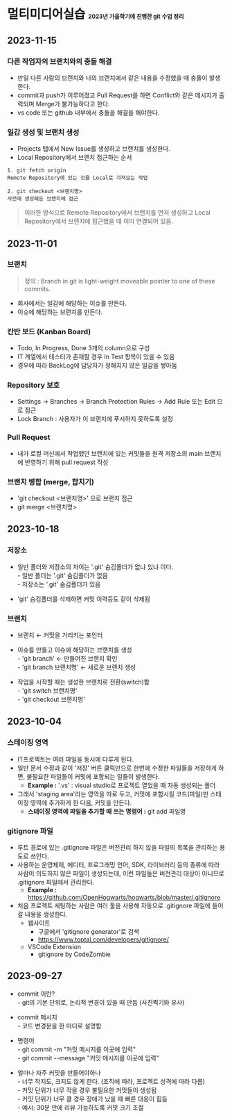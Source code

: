 # 멀티미디어실습 <font size= "2"> 2023년 가을학기에 진행한 git 수업 정리</font>

## 2023-11-15
### 다른 작업자의 브랜치와의 충돌 해결
- 만일 다른 사람의 브랜치와 나의 브랜치에서 같은 내용을 수정했을 때 충돌이 발생한다.
- commit과 push가 이루어졌고 Pull Request를 하면 Conflict와 같은 메시지가 출력되며 Merge가 불가능하다고 한다.
- vs code 또는 github 내부에서 충돌을 해결을 해야한다.


### 일감 생성 및 브랜치 생성
- Projects 탭에서 New Issue를 생성하고 브랜치를 생성한다.
- Local Repository에서 브랜치 접근하는 순서
```
1. git fetch origin
Remote Repository에 있는 것을 Local로 가져오는 작업

2. git checkout <브랜치명>
사전에 생성해둔 브랜치에 접근
```
> 이러한 방식으로 Remote Repository에서 브랜치를 먼저 생성하고 Local Repository에서 브랜치에 접근했을 때 이미 연결되어 있음.

## 2023-11-01
### 브랜치
> 정의 : Branch in git is light-weight moveable pointer to one of these commits.
- 회사에서는 일감에 해당하는 이슈를 만든다.
- 이슈에 해당하는 브랜치를 만든다.
### 칸반 보드 (Kanban Board)
- Todo, In Progress, Done 3개의 column으로 구성
- IT 계열에서 테스터가 존재할 경우 In Test 항목이 있을 수 있음
- 경우에 따라 BackLog에 담당자가 정해지지 않은 일감을 쌓아둠
### Repository 보호
- Settings &#8594; Branches &#8594; Branch Protection Rules &#8594; Add Rule 또는 Edit 으로 접근
- Lock Branch : 사용자가 이 브랜치에 푸시하지 못하도록 설정
### Pull Request
- 내가 로컬 머신에서 작업했던 브랜치에 있는 커밋들을 원격 저장소의 main 브랜치에 반영하기 위해 pull request 작성
### 브랜치 병합 (merge, 합치기)
- 'git checkout <브랜치명>' 으로 브랜치 접근
- git merge <브랜치명>

## 2023-10-18
### 저장소
- 일반 폴더와 저장소의 차이는 '.git' 숨김폴더가 없냐 있냐 이다.
<br>- 일반 폴더는 '.git' 숨김폴더가 없음
<br>- 저장소는 '.git' 숨김폴더가 있음

- 'git' 숨김폴더를 삭제하면 커밋 이력등도 같이 삭제됨

### 브랜치
- 브랜치 &#8592; 커밋을 가리키는 포인터

- 이슈를 만들고 이슈에 해당하는 브랜치를 생성
<br>- 'git branch' &#8592; 만들어진 브랜치 확인
<br>- 'git branch 브랜치명' &#8592; 새로운 브랜치 생성

- 작업을 시작할 때는 생성한 브랜치로 전환(switch)함
<br>- 'git switch 브랜치명'
<br>- 'git checkout 브랜치명'

## 2023-10-04
### 스테이징 영역
- IT프로젝트는 여러 파일을 동시에 다루게 된다.
- 일반 문서 수정과 같이 '저장' 버튼 클릭만으로 한번에 수정한 파일들을 저장하게 하면, 불필요한 파일들이 커밋에 포함되는 일들이 발생한다.
    - <b> Example : </b> '.vs' : visual studio로 프로젝트 열었을 때 자동 생성되는 폴더
- 그래서 'staging area'라는 영역을 따로 두고, 커밋에 포함시킬 코드(파일)만 스테이징 영역에 추가하게 한 다음, 커밋을 만든다.
    - <b>스테이징 영역에 파일을 추가할 때 쓰는 명령어 :</b> git add 파일명
### gitignore 파일
- 루트 경로에 있는 .gitignore 파일은 버전관리 하지 않을 파일의 목록을 관리하는 용도로 쓰인다.
- 사용하는 운영체제, 에디터, 프로그래밍 언어, SDK, 라이브러리 등의 종류에 따라 사람이 의도하지 않은 파일이 생성되는데, 이런 파일들은 버전관리 대상이 아니므로 .gitignore 파일에서 관리한다.
    - <b> Example : </b> https://github.com/OpenHogwarts/hogwarts/blob/master/.gitignore
- 처음 프로젝트 세팅하는 사람은 여러 툴을 사용해 자동으로 .gitignore 파일에 들어갈 내용을 생성한다.
    - 웹사이트
        - 구글에서 'gitignore generator'로 검색
        - https://www.toptal.com/developers/gitignore/
    - VSCode Extension
        - gitignore by CodeZombie

## 2023-09-27
- commit 이란? 
<br>- git의 기본 단위로, 논리적 변경이 있을 때 만듬 (사진찍기와 유사)

- commit 메시지
<br>- 코드 변경분을 한 마디로 설명함
- 명령어
<br>- git commit -m "커밋 메시지를 이곳에 입력"
<br>- git commit --message "커밋 메시지를 이곳에 입력"
- 얼마나 자주 커밋을 만들어야하나
<br>- 너무 작지도, 크지도 않게 한다. (조직에 따라, 프로젝트 성격에 따라 다름)
<br>- 커밋 단위가 너무 작을 경우 불필요한 커밋들이 생성됨
<br>- 커밋 단위가 너무 클 경우 장애가 났을 때 빠른 대응이 힘듬
<br>- 예시: 30분 안에 리뷰 가능하도록 커밋 크기 조절